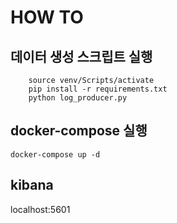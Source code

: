 # HOW TO

## 데이터 생성 스크립트 실행
```
    source venv/Scripts/activate
    pip install -r requirements.txt
    python log_producer.py
```

## docker-compose 실행
```
docker-compose up -d
```

## kibana 
localhost:5601
